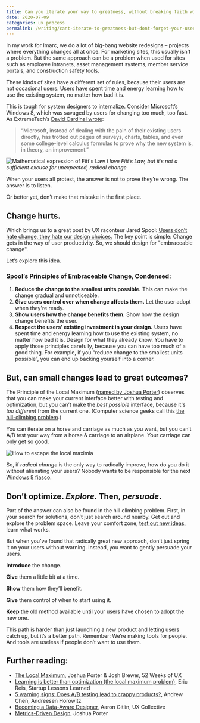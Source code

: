 ```yaml
---
title: Can you iterate your way to greatness, without breaking faith with your users?
date: 2020-07-09
categories: ux process
permalink: /writing/cant-iterate-to-greatness-but-dont-forget-your-users
---
```


In my work for Imarc, we do a lot of big-bang website redesigns – projects where everything changes all at once. For marketing sites, this usually isn't a problem. But the same approach can be a problem when used for sites such as employee intranets, asset management systems, member service portals, and construction safety tools. 

These kinds of sites have a different set of rules, because their users are not occasional users. Users have spent time and energy learning how to use the existing system, no matter how bad it is. 

This is tough for system designers to internalize. Consider Microsoft’s Windows 8, which was savaged by users for changing too much, too fast. As ExtremeTech’s [David Cardinal wrote](http://www.extremetech.com/computing/99967-windows-8-is-microsoft-flailing):

> “Microsoft, instead of dealing with the pain of their existing users directly, has trotted out pages of surveys, charts, tables, and even some college-level calculus formulas to prove why the new system is, in theory, an improvement.”

![Mathematical expression of Fitt's Law](0676.Page13-1_069E19D8.png)
*I love Fitt’s Law, but it’s not a sufficient excuse for unexpected, radical change*


When your users all protest, the answer is not to prove they’re wrong. The answer is to listen.

Or better yet, don’t make that mistake in the first place.

## Change hurts.

Which brings us to a great post by UX raconteur Jared Spool: [Users don’t hate change, they hate our design choices.](https://articles.uie.com/users-dont-hate-change-they-hate-our-design-choices/) The key point is simple: Change gets in the way of user productivity. So, we should design for "embraceable change". 

Let’s explore this idea.

### Spool’s Principles of Embraceable Change, Condensed:

1. **Reduce the change to the smallest units possible.** This can make the change gradual and unnoticeable.
2. **Give users control over when change affects them.** Let the user adopt when they're ready.
3. **Show users how the change benefits them.** Show how the design change benefits the user.
4. **Respect the users’ existing investment in your design.** Users have spent time and energy learning how to use the existing system, no matter how bad it is. Design for what they already know.
You have to apply those principles carefully, because you can have too much of a good thing. For example, if you “reduce change to the smallest units possible”, you can end up backing yourself into a corner.

## But, can small changes lead to great outcomes?

The Principle of the Local Maximum ([named by Joshua Porter](https://www.slideshare.net/andrew_null/metrics-driven-design-by-joshua-porter/)) observes that you can make your current interface better with testing and optimization, but you can’t make the *best possible* interface, because it's *too different* from the current one. (Computer science geeks call this [the hill-climbing problem](https://en.wikipedia.org/wiki/Hill_climbing).)

You can iterate on a horse and carriage as much as you want, but you can’t A/B test your way from a horse & carriage to an airplane. Your carriage can only get so good.

![How to escape the local maximia](local-maxima-iIllustration-animation.gif)

So, if *radical change* is the only way to radically improve, how do you do it without alienating your users? Nobody wants to be responsible for the next [Windows 8 fiasco](https://arstechnica.com/information-technology/2012/10/prepare-for-windows-8-induced-user-rage/).

## Don’t optimize. *Explore*. Then, *persuade*.

Part of the answer can also be found in the hill climbing problem. First, in your search for solutions, don’t just search around nearby. Get out and explore the problem space. Leave your comfort zone, [test out new ideas](http://www.startuplessonslearned.com/2010/04/learning-is-better-than-optimization.html), learn what works.

But when you’ve found that radically great new approach, don’t just spring it on your users without warning. Instead, you want to gently persuade your users.

**Introduce** the change.

**Give** them a little bit at a time.

**Show** them how they’ll benefit.

**Give** them control of when to start using it.

**Keep** the old method available until your users have chosen to adopt the new one.

This path is harder than just launching a new product and letting users catch up, but it’s a better path. Remember: We’re making tools for people. And tools are useless if people don’t want to use them.

## Further reading:

* [The Local Maximum](https://52weeksofux.com/post/694598769/the-local-maximum), Joshua Porter & Josh Brewer, 52 Weeks of UX
* [Learning is better than optimization (the local maximum problem)](http://www.startuplessonslearned.com/2010/04/learning-is-better-than-optimization.html), Eric Reis, Startup Lessons Learned
* [5 warning signs: Does A/B testing lead to crappy products?](https://andrewchen.co/does-ab-testing-lead-to-crappy-products/), Andrew Chen, Andreesen Horowitz
* [Becoming a Data-Aware Designer](https://uxdesign.cc/becoming-a-data-aware-designer-1d7614ebc3ed), Aaron Gitlin, UX Collective
* [Metrics-Driven Design](https://www.slideshare.net/andrew_null/metrics-driven-design-by-joshua-porter/18-Optimization_asks_What_works_best), Joshua Porter

